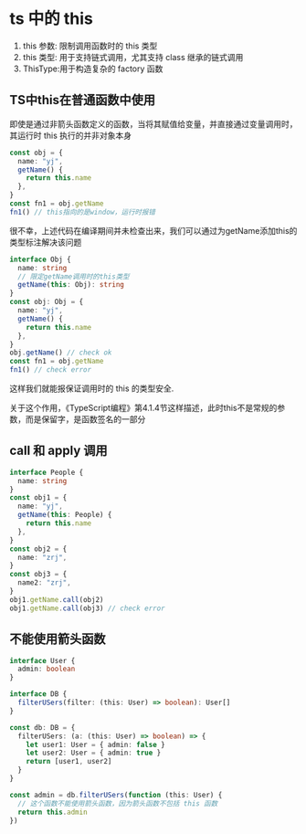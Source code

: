 # ts 中的 this

1. this 参数: 限制调用函数时的 this 类型
2. this 类型: 用于支持链式调用，尤其支持 class 继承的链式调用
3. ThisType:用于构造复杂的 factory 函数

## TS中this在普通函数中使用

即使是通过非箭头函数定义的函数，当将其赋值给变量，并直接通过变量调用时，其运行时 this 执行的并非对象本身

```ts
const obj = {
  name: "yj",
  getName() {
    return this.name
  },
}
const fn1 = obj.getName
fn1() // this指向的是window，运行时报错
```

很不幸，上述代码在编译期间并未检查出来，我们可以通过为getName添加this的类型标注解决该问题

```ts
interface Obj {
  name: string
  // 限定getName调用时的this类型
  getName(this: Obj): string
}
const obj: Obj = {
  name: "yj",
  getName() {
    return this.name
  },
}
obj.getName() // check ok
const fn1 = obj.getName
fn1() // check error
```

这样我们就能报保证调用时的 this 的类型安全.

关于这个作用，《TypeScript编程》第4.1.4节这样描述，此时this不是常规的参数，而是保留字，是函数签名的一部分

## call 和 apply 调用
```ts
interface People {
  name: string
}
const obj1 = {
  name: "yj",
  getName(this: People) {
    return this.name
  },
}
const obj2 = {
  name: "zrj",
}
const obj3 = {
  name2: "zrj",
}
obj1.getName.call(obj2)
obj1.getName.call(obj3) // check error
```

## 不能使用箭头函数

```ts
interface User {
  admin: boolean
}

interface DB {
  filterUSers(filter: (this: User) => boolean): User[]
}

const db: DB = {
  filterUSers: (a: (this: User) => boolean) => {
    let user1: User = { admin: false }
    let user2: User = { admin: true }
    return [user1, user2]
  }
}

const admin = db.filterUSers(function (this: User) {
  // 这个函数不能使用箭头函数，因为箭头函数不包括 this 函数
  return this.admin
})
```
